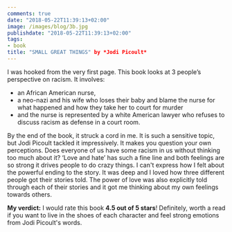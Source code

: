 ```yaml
---
comments: true
date: "2018-05-22T11:39:13+02:00"
image: /images/blog/3b.jpg
publishdate: "2018-05-22T11:39:13+02:00"
tags:
- book
title: "SMALL GREAT THINGS" by *Jodi Picoult*
---
```

<!--# This is another post-->
I was hooked from the very first page. This book looks at 3 people’s perspective on racism. It involves: 
- an African American nurse, 
- a neo-nazi and his wife who loses their baby and blame the nurse for what happened and how they take her to court for murder 
- and the nurse is represented by a white American lawyer who refuses to discuss racism as defense in a court room. 

By the end of the book, it struck a cord in me. It is such a sensitive topic, but Jodi Picoult tackled it impressively. It makes you question your own perceptions. Does everyone of us have some racism in us without thinking too much about it? ‘Love and hate’ has such a fine line and both feelings are so strong it drives people to do crazy things. I can't express how I felt about the powerful ending to the story. It was deep and I loved how three different people got their stories told. The power of love was also explicitly told through each of their stories and it got me thinking about my own feelings towards others.  

**My verdict:** I would rate this book **4.5 out of 5 stars**! Definitely, worth a read if you want to live in the shoes of each character and feel strong emotions from Jodi Picoult's words. 